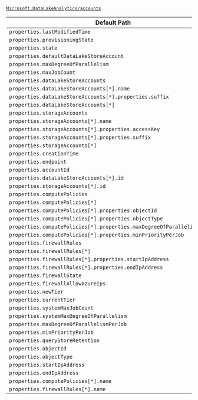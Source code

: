 [`Microsoft.DataLakeAnalytics/accounts`](https://docs.microsoft.com/en-us/azure/templates/microsoft.datalakeanalytics/accounts)

| Default Path | Alias |
|---|---|
| `properties.lastModifiedTime` | `Microsoft.DataLakeAnalytics/accounts/lastModifiedTime` |
| `properties.provisioningState` | `Microsoft.DataLakeAnalytics/accounts/provisioningState` |
| `properties.state` | `Microsoft.DataLakeAnalytics/accounts/state` |
| `properties.defaultDataLakeStoreAccount` | `Microsoft.DataLakeAnalytics/accounts/defaultDataLakeStoreAccount` |
| `properties.maxDegreeOfParallelism` | `Microsoft.DataLakeAnalytics/accounts/maxDegreeOfParallelism` |
| `properties.maxJobCount` | `Microsoft.DataLakeAnalytics/accounts/maxJobCount` |
| `properties.dataLakeStoreAccounts` | `Microsoft.DataLakeAnalytics/accounts/dataLakeStoreAccounts` |
| `properties.dataLakeStoreAccounts[*].name` | `Microsoft.DataLakeAnalytics/accounts/dataLakeStoreAccounts[*].name` |
| `properties.dataLakeStoreAccounts[*].properties.suffix` | `Microsoft.DataLakeAnalytics/accounts/dataLakeStoreAccounts[*].suffix` |
| `properties.dataLakeStoreAccounts[*]` | `Microsoft.DataLakeAnalytics/accounts/dataLakeStoreAccounts[*]` |
| `properties.storageAccounts` | `Microsoft.DataLakeAnalytics/accounts/storageAccounts` |
| `properties.storageAccounts[*].name` | `Microsoft.DataLakeAnalytics/accounts/storageAccounts[*].name` |
| `properties.storageAccounts[*].properties.accessKey` | `Microsoft.DataLakeAnalytics/accounts/storageAccounts[*].accessKey` |
| `properties.storageAccounts[*].properties.suffix` | `Microsoft.DataLakeAnalytics/accounts/storageAccounts[*].suffix` |
| `properties.storageAccounts[*]` | `Microsoft.DataLakeAnalytics/accounts/storageAccounts[*]` |
| `properties.creationTime` | `Microsoft.DataLakeAnalytics/accounts/creationTime` |
| `properties.endpoint` | `Microsoft.DataLakeAnalytics/accounts/endpoint` |
| `properties.accountId` | `Microsoft.DataLakeAnalytics/accounts/accountId` |
| `properties.dataLakeStoreAccounts[*].id` | `Microsoft.DataLakeAnalytics/accounts/dataLakeStoreAccounts[*].id` |
| `properties.storageAccounts[*].id` | `Microsoft.DataLakeAnalytics/accounts/storageAccounts[*].id` |
| `properties.computePolicies` | `Microsoft.DataLakeAnalytics/accounts/computePolicies` |
| `properties.computePolicies[*]` | `Microsoft.DataLakeAnalytics/accounts/computePolicies[*]` |
| `properties.computePolicies[*].properties.objectId` | `Microsoft.DataLakeAnalytics/accounts/computePolicies[*].objectId` |
| `properties.computePolicies[*].properties.objectType` | `Microsoft.DataLakeAnalytics/accounts/computePolicies[*].objectType` |
| `properties.computePolicies[*].properties.maxDegreeOfParallelismPerJob` | `Microsoft.DataLakeAnalytics/accounts/computePolicies[*].maxDegreeOfParallelismPerJob` |
| `properties.computePolicies[*].properties.minPriorityPerJob` | `Microsoft.DataLakeAnalytics/accounts/computePolicies[*].minPriorityPerJob` |
| `properties.firewallRules` | `Microsoft.DataLakeAnalytics/accounts/firewallRules` |
| `properties.firewallRules[*]` | `Microsoft.DataLakeAnalytics/accounts/firewallRules[*]` |
| `properties.firewallRules[*].properties.startIpAddress` | `Microsoft.DataLakeAnalytics/accounts/firewallRules[*].startIpAddress` |
| `properties.firewallRules[*].properties.endIpAddress` | `Microsoft.DataLakeAnalytics/accounts/firewallRules[*].endIpAddress` |
| `properties.firewallState` | `Microsoft.DataLakeAnalytics/accounts/firewallState` |
| `properties.firewallAllowAzureIps` | `Microsoft.DataLakeAnalytics/accounts/firewallAllowAzureIps` |
| `properties.newTier` | `Microsoft.DataLakeAnalytics/accounts/newTier` |
| `properties.currentTier` | `Microsoft.DataLakeAnalytics/accounts/currentTier` |
| `properties.systemMaxJobCount` | `Microsoft.DataLakeAnalytics/accounts/systemMaxJobCount` |
| `properties.systemMaxDegreeOfParallelism` | `Microsoft.DataLakeAnalytics/accounts/systemMaxDegreeOfParallelism` |
| `properties.maxDegreeOfParallelismPerJob` | `Microsoft.DataLakeAnalytics/accounts/maxDegreeOfParallelismPerJob` |
| `properties.minPriorityPerJob` | `Microsoft.DataLakeAnalytics/accounts/minPriorityPerJob` |
| `properties.queryStoreRetention` | `Microsoft.DataLakeAnalytics/accounts/queryStoreRetention` |
| `properties.objectId` | `Microsoft.DataLakeAnalytics/accounts/objectId` |
| `properties.objectType` | `Microsoft.DataLakeAnalytics/accounts/objectType` |
| `properties.startIpAddress` | `Microsoft.DataLakeAnalytics/accounts/startIpAddress` |
| `properties.endIpAddress` | `Microsoft.DataLakeAnalytics/accounts/endIpAddress` |
| `properties.computePolicies[*].name` | `Microsoft.DataLakeAnalytics/accounts/computePolicies[*].name` |
| `properties.firewallRules[*].name` | `Microsoft.DataLakeAnalytics/accounts/firewallRules[*].name` |

